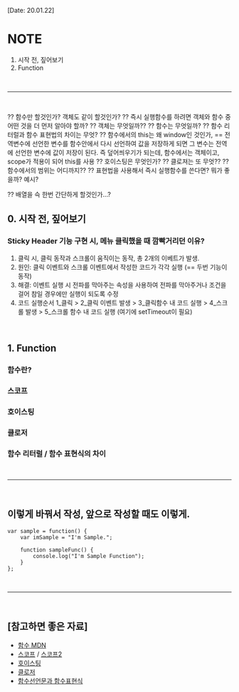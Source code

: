 [Date: 20.01.22]

# NOTE

1. 시작 전, 짚어보기
2. Function

<br>

***

<br>

?? 함수만 할것인가? 객체도 같이 할것인가?
?? 즉시 실행함수를 하려면 객체와 함수 중 어떤 것을 더 먼저 알아야 할까?
?? 객체는 무엇일까??
?? 함수는 무엇일까?
?? 함수 리터럴과 함수 표현법의 차이는 무엇?
?? 함수에서의 this는 왜 window인 것인가,
== 전역변수에 선언한 변수를 함수안에서 다시 선언하여 값을 저장하게 되면 그 변수는 전역에 선언한 변수에 값이 저장이 된다. 즉 덮어씌우기가 되는데, 함수에서는 객체이고, scope가 적용이 되어 this를 사용
?? 호이스팅은 무엇인가?
?? 클로져는 또 무엇??
?? 함수에서의 범위는 어디까지??
?? 표현법을 사용해서 즉시 실행함수를 쓴다면? 뭐가 좋을까? 예시?

?? 배열을 슥 한번 간단하게 할것인가...?
<br>

## 0. 시작 전, 짚어보기
### Sticky Header 기능 구현 시, 메뉴 클릭했을 때 깜빡거리던 이유?
1. 클릭 시, 클릭 동작과 스크롤이 움직이는 동작, 총 2개의 이베트가 발생.
2. 원인: 클릭 이벤트와 스크롤 이벤트에서 작성한 코드가 각각 실행 (== 두번 기능이 동작)
3. 해결: 이벤트 실행 시 전파를 막아주는 속성을 사용하여 전파를 막아주거나 조건을 걸어 참일 경우에만 실행이 되도록 수정
4. 코드 실행순서
    1_클릭 > 2_클릭 이벤트 발생 > 3_클릭함수 내 코드 실행 > 4_스크롤 발생 > 5_스크롤 함수 내 코드 실행 (여기에 setTimeout이 필요)

<br>

## 1. Function
### 함수란?
### 스코프
### 호이스팅
### 클로저
### 함수 리터럴 / 함수 표현식의 차이

<br>

***

<br>

## 이렇게 바꿔서 작성, 앞으로 작성할 때도 이렇게.
```
var sample = function() {
    var imSample = "I'm Sample.";

    function sampleFunc() {
        console.log("I'm Sample Function");
    }
};
```

<br>

***

<br>

## [참고하면 좋은 자료]
* [함수 MDN](https://developer.mozilla.org/ko/docs/Web/JavaScript/Guide/%ED%95%A8%EC%88%98)
* [스코프](https://yuddomack.tistory.com/entry/%EC%9E%90%EB%B0%94%EC%8A%A4%ED%81%AC%EB%A6%BD%ED%8A%B8-%EC%8A%A4%EC%BD%94%ED%94%84scope) / [스코프2](https://yuddomack.tistory.com/entry/%EC%9E%90%EB%B0%94%EC%8A%A4%ED%81%AC%EB%A6%BD%ED%8A%B8-%EB%B3%80%EC%88%98%EC%99%80-%EC%8A%A4%EC%BD%94%ED%94%84%EC%9C%A0%ED%9A%A8%EB%B2%94%EC%9C%84)
* [호이스팅](https://gmlwjd9405.github.io/2019/04/22/javascript-hoisting.html)
* [클로저](https://hyunseob.github.io/2016/08/30/javascript-closure/)
* [함수선언문과 함수표현식](https://gmlwjd9405.github.io/2019/04/20/function-declaration-vs-function-expression.html)

